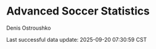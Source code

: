 # Advanced Soccer Statistics
Denis Ostroushko

<!-- gfm -->

Last successful data update: 2025-09-20 07:30:59 CST
